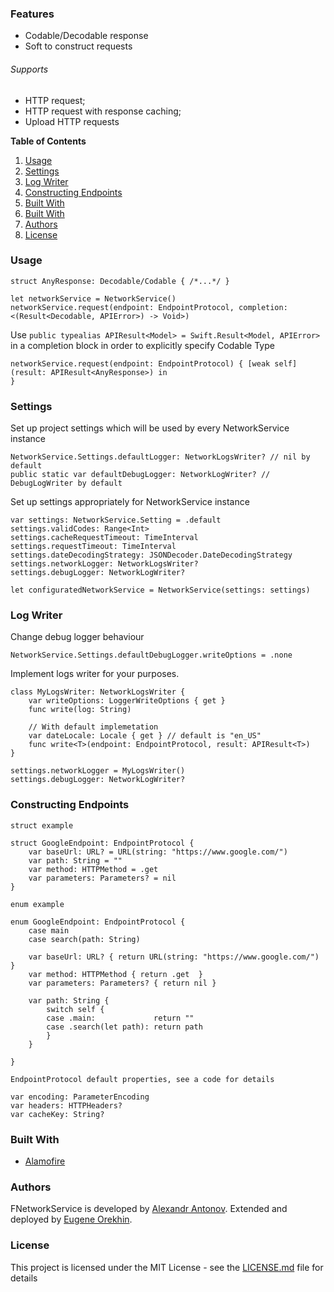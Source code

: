 ### Features

- Codable/Decodable response
- Soft to construct requests

###### Supports
- HTTP request;
- HTTP request with response caching;
- Upload HTTP requests

**Table of Contents**

1. [Usage](#Usage)
2. [Settings](#Settings)
3. [Log Writer](#Log-Writer)
4. [Constructing Endpoints](#Constructing-Endpoints)
5. [Built With](#Built-With)
6. [Built With](#Built-With)
7. [Authors](#Authors)
8. [License](#License)




### Usage

```
struct AnyResponse: Decodable/Codable { /*...*/ }
```

```
let networkService = NetworkService()
networkService.request(endpoint: EndpointProtocol, completion: <(Result<Decodable, APIError>) -> Void>)
```

Use `public typealias APIResult<Model> = Swift.Result<Model, APIError>` in a completion block in order to explicitly specify Codable Type

```
networkService.request(endpoint: EndpointProtocol) { [weak self] (result: APIResult<AnyResponse>) in
}
```


### Settings

Set up project settings which will be used by every NetworkService instance
```
NetworkService.Settings.defaultLogger: NetworkLogsWriter? // nil by default
public static var defaultDebugLogger: NetworkLogWriter? // DebugLogWriter by default
```

Set up settings appropriately for NetworkService instance
```
var settings: NetworkService.Setting = .default
settings.validCodes: Range<Int>
settings.cacheRequestTimeout: TimeInterval
settings.requestTimeout: TimeInterval
settings.dateDecodingStrategy: JSONDecoder.DateDecodingStrategy
settings.networkLogger: NetworkLogsWriter?
settings.debugLogger: NetworkLogWriter?

let configuratedNetworkService = NetworkService(settings: settings)
```


### Log Writer

Change debug logger behaviour

```
NetworkService.Settings.defaultDebugLogger.writeOptions = .none
```

Implement logs writer for your purposes.

```
class MyLogsWriter: NetworkLogsWriter {
    var writeOptions: LoggerWriteOptions { get }
    func write(log: String)
    
    // With default implemetation
    var dateLocale: Locale { get } // default is "en_US"
    func write<T>(endpoint: EndpointProtocol, result: APIResult<T>)
}

settings.networkLogger = MyLogsWriter()
settings.debugLogger: NetworkLogWriter?

```


### Constructing Endpoints

`struct example`

```
struct GoogleEndpoint: EndpointProtocol {
    var baseUrl: URL? = URL(string: "https://www.google.com/")
    var path: String = ""
    var method: HTTPMethod = .get
    var parameters: Parameters? = nil
}
```

`enum example`
```
enum GoogleEndpoint: EndpointProtocol {
    case main
    case search(path: String)
    
    var baseUrl: URL? { return URL(string: "https://www.google.com/") }
    var method: HTTPMethod { return .get  }
    var parameters: Parameters? { return nil }
    
    var path: String {
        switch self {
        case .main:             return ""
        case .search(let path): return path
        }
    }
    
}
```
`EndpointProtocol default properties, see a code for details`
```
var encoding: ParameterEncoding
var headers: HTTPHeaders?
var cacheKey: String?
```
### Built With

* [Alamofire](https://github.com/Alamofire/Alamofire)

### Authors

FNetworkService is developed by <a href="https://github.com/nitrey">Alexandr Antonov</a>. Extended and deployed by <a href="https://github.com/nitrey"> Eugene Orekhin</a>.


### License

This project is licensed under the MIT License - see the [LICENSE.md](LICENSE.md) file for details
